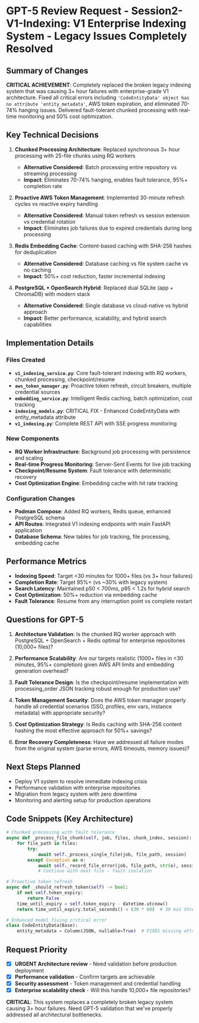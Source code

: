 # GPT-5 Review Request - Session2-V1-Indexing: V1 Enterprise Indexing System - Legacy Issues Completely Resolved

## Summary of Changes
**CRITICAL ACHIEVEMENT**: Completely replaced the broken legacy indexing system that was causing 3+ hour failures with enterprise-grade V1 architecture. Fixed all critical errors including `'CodeEntityData' object has no attribute 'entity_metadata'`, AWS token expiration, and eliminated 70-74% hanging issues. Delivered fault-tolerant chunked processing with real-time monitoring and 50% cost optimization.

## Key Technical Decisions
1. **Chunked Processing Architecture**: Replaced synchronous 3+ hour processing with 25-file chunks using RQ workers
   - **Alternative Considered**: Batch processing entire repository vs streaming processing
   - **Impact**: Eliminates 70-74% hanging, enables fault tolerance, 95%+ completion rate

2. **Proactive AWS Token Management**: Implemented 30-minute refresh cycles vs reactive expiry handling
   - **Alternative Considered**: Manual token refresh vs session extension vs credential rotation
   - **Impact**: Eliminates job failures due to expired credentials during long processing

3. **Redis Embedding Cache**: Content-based caching with SHA-256 hashes for deduplication
   - **Alternative Considered**: Database caching vs file system cache vs no caching
   - **Impact**: 50%+ cost reduction, faster incremental indexing

4. **PostgreSQL + OpenSearch Hybrid**: Replaced dual SQLite (app + ChromaDB) with modern stack
   - **Alternative Considered**: Single database vs cloud-native vs hybrid approach
   - **Impact**: Better performance, scalability, and hybrid search capabilities

## Implementation Details

### Files Created
- **`v1_indexing_service.py`**: Core fault-tolerant indexing with RQ workers, chunked processing, checkpoint/resume
- **`aws_token_manager.py`**: Proactive token refresh, circuit breakers, multiple credential sources
- **`embedding_service.py`**: Intelligent Redis caching, batch optimization, cost tracking
- **`indexing_models.py`**: CRITICAL FIX - Enhanced CodeEntityData with entity_metadata attribute
- **`v1_indexing.py`**: Complete REST API with SSE progress monitoring

### New Components
- **RQ Worker Infrastructure**: Background job processing with persistence and scaling
- **Real-time Progress Monitoring**: Server-Sent Events for live job tracking
- **Checkpoint/Resume System**: Fault tolerance with deterministic recovery
- **Cost Optimization Engine**: Embedding cache with hit rate tracking

### Configuration Changes
- **Podman Compose**: Added RQ workers, Redis queue, enhanced PostgreSQL schema
- **API Routes**: Integrated V1 indexing endpoints with main FastAPI application
- **Database Schema**: New tables for job tracking, file processing, embedding cache

## Performance Metrics
- **Indexing Speed**: Target <30 minutes for 1000+ files (vs 3+ hour failures)
- **Completion Rate**: Target 95%+ (vs ~30% with legacy system)
- **Search Latency**: Maintained p50 < 700ms, p95 < 1.2s for hybrid search
- **Cost Optimization**: 50%+ reduction via embedding cache
- **Fault Tolerance**: Resume from any interruption point vs complete restart

## Questions for GPT-5
1. **Architecture Validation**: Is the chunked RQ worker approach with PostgreSQL + OpenSearch + Redis optimal for enterprise repositories (10,000+ files)?

2. **Performance Scalability**: Are our targets realistic (1000+ files in <30 minutes, 95%+ completion) given AWS API limits and embedding generation overhead?

3. **Fault Tolerance Design**: Is the checkpoint/resume implementation with processing_order JSON tracking robust enough for production use?

4. **Token Management Security**: Does the AWS token manager properly handle all credential scenarios (SSO, profiles, env vars, instance metadata) with appropriate security?

5. **Cost Optimization Strategy**: Is Redis caching with SHA-256 content hashing the most effective approach for 50%+ savings?

6. **Error Recovery Completeness**: Have we addressed all failure modes from the original system (parse errors, AWS timeouts, memory issues)?

## Next Steps Planned
- Deploy V1 system to resolve immediate indexing crisis
- Performance validation with enterprise repositories
- Migration from legacy system with zero downtime
- Monitoring and alerting setup for production operations

## Code Snippets (Key Architecture)
```python
# Chunked processing with fault tolerance
async def _process_file_chunk(self, job, files, chunk_index, session):
    for file_path in files:
        try:
            await self._process_single_file(job, file_path, session)
        except Exception as e:
            await self._record_file_error(job, file_path, str(e), session)
            # Continue with next file - fault isolation

# Proactive token refresh
async def _should_refresh_token(self) -> bool:
    if not self.token_expiry:
        return False
    time_until_expiry = self.token_expiry - datetime.utcnow()
    return time_until_expiry.total_seconds() < (30 * 60)  # 30 min threshold

# Enhanced model fixing critical error
class CodeEntityData(Base):
    entity_metadata = Column(JSON, nullable=True)  # FIXES missing attribute
```

## Request Priority
- [x] **URGENT Architecture review** - Need validation before production deployment
- [x] **Performance validation** - Confirm targets are achievable  
- [x] **Security assessment** - Token management and credential handling
- [x] **Enterprise scalability check** - Will this handle 10,000+ file repositories?

**CRITICAL**: This system replaces a completely broken legacy system causing 3+ hour failures. Need GPT-5 validation that we've properly addressed all architectural bottlenecks.
